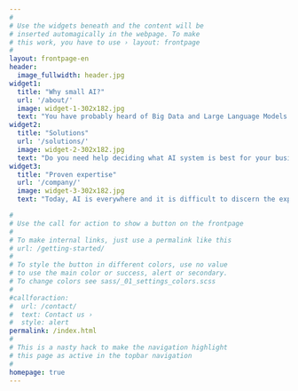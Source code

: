 ```yaml
---
#
# Use the widgets beneath and the content will be
# inserted automagically in the webpage. To make
# this work, you have to use › layout: frontpage
#
layout: frontpage-en
header:
  image_fullwidth: header.jpg
widget1:
  title: "Why small AI?"
  url: '/about/'
  image: widget-1-302x182.jpg
  text: "You have probably heard of Big Data and Large Language Models. But the next frontier in AI is the ability to make intelligent decisions with as little data as possible, and with minimal power consumption. We are designing some of the smallest AIs on the planet."
widget2:
  title: "Solutions"
  url: '/solutions/'
  image: widget-2-302x182.jpg
  text: "Do you need help deciding what AI system is best for your business or your community? We will help you give the best service to your customers, while minimising your costs and environmental impact. We provide learning material and bespoke consultancy."
widget3:
  title: "Proven expertise"
  url: '/company/'
  image: widget-3-302x182.jpg
  text: "Today, AI is everywhere and it is difficult to discern the experts from the newcomers in the field. Denotation is built on a line of research started in 2006 at the University of Cambridge, supported by an international community of specialists. You can trust our advice."

#
# Use the call for action to show a button on the frontpage
#
# To make internal links, just use a permalink like this
# url: /getting-started/
#
# To style the button in different colors, use no value
# to use the main color or success, alert or secondary.
# To change colors see sass/_01_settings_colors.scss
#
#callforaction:
#  url: /contact/
#  text: Contact us ›
#  style: alert
permalink: /index.html
#
# This is a nasty hack to make the navigation highlight
# this page as active in the topbar navigation
#
homepage: true
---
```


<!-- 
<div id="videoModal" class="reveal-modal large" data-reveal="">
  <div class="flex-video widescreen vimeo" style="display: block;">
    <iframe width="1280" height="720" src="https://www.youtube.com/embed/3b5zCFSmVvU" frameborder="0" allowfullscreen></iframe>
  </div>
  <a class="close-reveal-modal">&#215;</a>
</div>
-->
